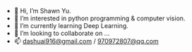 - 👋 Hi, I’m Shawn Yu.
- 👀 I’m interested in python programming & computer vision.
- 🌱 I’m currently learning Deep Learning.
- 💞️ I’m looking to collaborate on ...
- 📫 dashuai916@gmail.com / 970972807@qq.com

<!---
YUDASHUAI916/YUDASHUAI916 is a ✨ special ✨ repository because its `README.md` (this file) appears on your GitHub profile.
You can click the Preview link to take a look at your changes.
--->
